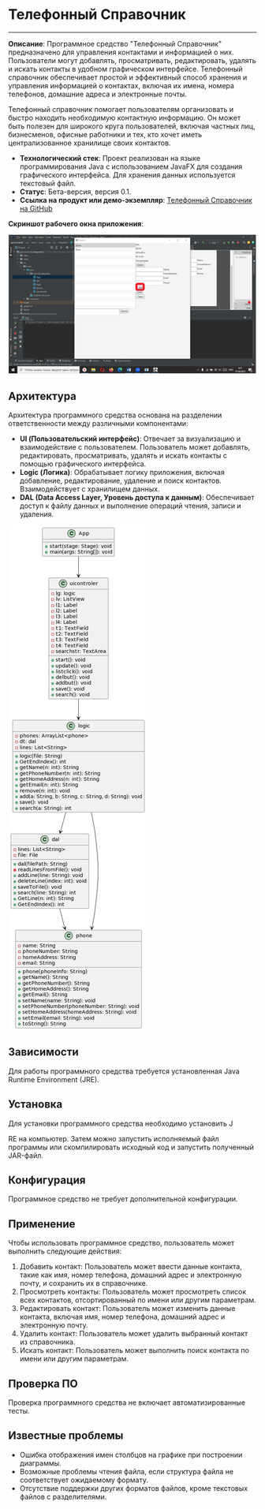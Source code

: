 # Телефонный Справочник

---

**Описание**: Программное средство "Телефонный Справочник" предназначено для управления контактами и информацией о них. Пользователи могут добавлять, просматривать, редактировать, удалять и искать контакты в удобном графическом интерфейсе. Телефонный справочник обеспечивает простой и эффективный способ хранения и управления информацией о контактах, включая их имена, номера телефонов, домашние адреса и электронные почты.

Телефонный справочник помогает пользователям организовать и быстро находить необходимую контактную информацию. Он может быть полезен для широкого круга пользователей, включая частных лиц, бизнесменов, офисные работники и тех, кто хочет иметь централизованное хранилище своих контактов.

- **Технологический стек**: Проект реализован на языке программирования Java с использованием JavaFX для создания графического интерфейса. Для хранения данных используется текстовый файл.
- **Статус**: Бета-версия, версия 0.1.
- **Ссылка на продукт или демо-экземпляр**: [Телефонный Справочник на GitHub](https://github.com/example/phone-directory)

**Скриншот рабочего окна приложения**:

![Скриншот](https://github.com/LevSebelev/phone_list/blob/main/docs/spravochnik.png?raw=true)

## Архитектура

Архитектура программного средства основана на разделении ответственности между различными компонентами:

- **UI (Пользовательский интерфейс)**: Отвечает за визуализацию и взаимодействие с пользователем. Пользователь может добавлять, редактировать, просматривать, удалять и искать контакты с помощью графического интерфейса.
- **Logic (Логика)**: Обрабатывает логику приложения, включая добавление, редактирование, удаление и поиск контактов. Взаимодействует с хранилищем данных.
- **DAL (Data Access Layer, Уровень доступа к данным)**: Обеспечивает доступ к файлу данных и выполнение операций чтения, записи и удаления.

![Диаграмма классов](https://github.com/LevSebelev/phone_list/blob/main/docs/class.png?raw=true)

## Зависимости

Для работы программного средства требуется установленная Java Runtime Environment (JRE).

## Установка

Для установки программного средства необходимо установить J

RE на компьютер. Затем можно запустить исполняемый файл программы или скомпилировать исходный код и запустить полученный JAR-файл.

## Конфигурация

Программное средство не требует дополнительной конфигурации.

## Применение

Чтобы использовать программное средство, пользователь может выполнить следующие действия:

1. Добавить контакт: Пользователь может ввести данные контакта, такие как имя, номер телефона, домашний адрес и электронную почту, и сохранить их в справочнике.
2. Просмотреть контакты: Пользователь может просмотреть список всех контактов, отсортированный по имени или другим параметрам.
3. Редактировать контакт: Пользователь может изменить данные контакта, включая имя, номер телефона, домашний адрес и электронную почту.
4. Удалить контакт: Пользователь может удалить выбранный контакт из справочника.
5. Искать контакт: Пользователь может выполнить поиск контакта по имени или другим параметрам.

## Проверка ПО

Проверка программного средства не включает автоматизированные тесты.

## Известные проблемы

- Ошибка отображения имен столбцов на графике при построении диаграммы.
- Возможные проблемы чтения файла, если структура файла не соответствует ожидаемому формату.
- Отсутствие поддержки других форматов файлов, кроме текстовых файлов с разделителями.

<!---
## Получение справочной информации

Опишите, как получить помощь с этим программным обеспечением (это могут быть ссылки на систему отслеживания проблем, вики, список рассылки и т. д.)

**Другое**

Если у вас есть вопросы, проблемы, отчеты об ошибках и т. д., сообщите о проблеме в системе отслеживания проблем этого репозитория.

## Приглашение к сотрудничеству

В этом разделе должны быть представлены предложения по дальнейшему развитию проекта, или описаны ключевые задачи, на которых в настоящее время работает команда; например, предложения о функциях, предложения по исправлению определенных ошибок, участие в создании важных частей и т. д.


--->
